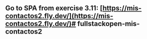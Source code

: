 ## Go to SPA from exercise 3.11: [https://mis-contactos2.fly.dev/](https://mis-contactos2.fly.dev/)# fullstackopen-mis-contactos2
